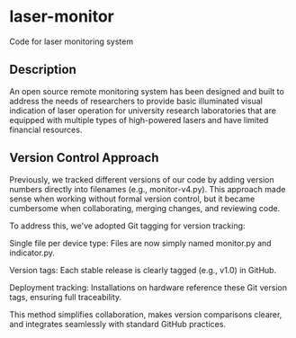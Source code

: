# laser-monitor
Code for laser monitoring system

## Description

An open source remote monitoring system has been designed and built to address the needs of researchers to provide basic illuminated visual indication of laser operation for university research laboratories that are equipped with multiple types of high-powered lasers and have limited financial resources.

## Version Control Approach

Previously, we tracked different versions of our code by adding version numbers directly into filenames (e.g., monitor-v4.py). This approach made sense when working without formal version control, but it became cumbersome when collaborating, merging changes, and reviewing code.

To address this, we've adopted Git tagging for version tracking:

Single file per device type: Files are now simply named monitor.py and indicator.py.

Version tags: Each stable release is clearly tagged (e.g., v1.0) in GitHub.

Deployment tracking: Installations on hardware reference these Git version tags, ensuring full traceability.

This method simplifies collaboration, makes version comparisons clearer, and integrates seamlessly with standard GitHub practices.